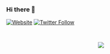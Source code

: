 ### Hi there 👋
<!-- <p align="center" > -->
  [![Website](https://img.shields.io/website?label=AsadRao&style=for-the-badge&url=https%3A%2F%2FUsmanniazi.github.io)](https://asadrao.web.app)
  [![Twitter Follow](https://img.shields.io/twitter/follow/oyeasad__?color=1DA1F2&logo=twitter&style=for-the-badge)](https://twitter.com/oyeasad__)
<!-- <p> -->
<br />

<p align="center" >
  <a href="https://github.com/asadrao98/github-readme-stats"> 
    <img  src="https://github-readme-stats.vercel.app/api?username=AsadRao&show_icons=true&hide_border=true"/>
  </a>
</p>


<br />
<!--
**asadrao98/asadrao98** is a ✨ _special_ ✨ repository because its `README.md` (this file) appears on your GitHub profile.

Here are some ideas to get you started:
--!>

- 🔭 I’m currently working on Front-end Web Developement
<!--
- 🌱 I’m currently learning ...
- 👯 I’m looking to collaborate on ...
- 🤔 I’m looking for help with ...
- 💬 Ask me about ...
- 📫 How to reach me: ...
- 😄 Pronouns: ...
- ⚡ Fun fact: ...
-->

